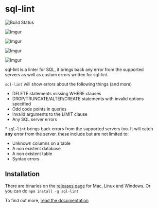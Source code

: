 # sql-lint  

![Build Status](https://travis-ci.org/joereynolds/sql-lint.svg?branch=typescript)

![Imgur](https://i.imgur.com/nqi1MnT.gifv)

![Imgur](https://i.imgur.com/Le90iGL.png)

![Imgur](https://i.imgur.com/rJ3h34b.png)

![Imgur](https://i.imgur.com/lo7MMoI.png)

sql-lint is a linter for SQL, it brings back any error from the supported servers
as well as custom errors written for sql-lint.

`sql-lint` will show errors about the following things (and more)

- DELETE statements missing WHERE clauses
- DROP/TRUNCATE/ALTER/CREATE statements with invalid options specified
- Odd code points in queries
- Invalid arguments to the LIMIT clause
- Any SQL server errors

\* `sql-lint` brings back errors from the supported servers too. It will catch **any** error from the server.
these include but are not limited to:

- Unknown columns on a table 
- A non existent database
- A non existent table
- Syntax errors


## Installation

There are binaries on the [releases
page](https://github.com/joereynolds/sql-lint/releases) for Mac, Linux and
Windows.  Or you can do `npm install -g sql-lint`

To find out more, [read the documentation](https://sql-lint.readthedocs.io/)
